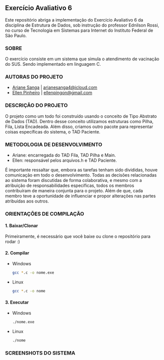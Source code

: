 ## Exercício Avaliativo 6
Este repositório abriga a implementação do Exercício Avaliativo 6 da disciplina de Estrutura de Dados, sob instrução do professor Ednilson Rossi, no curso de Tecnologia em Sistemas para Internet do Instituto Federal de São Paulo.

### SOBRE
O exercício consiste em um sistema que simula o atendimento de vacinação do SUS. Sendo implementado em linguagem C.

### AUTORAS DO PROJETO
*  [Ariane Sanga](https://github.com/ArianeSanga) | arianesanga4@icloud.com
*  [Ellen Pinheiro](https://github.com/ellengoncalves) | ellenpingon@gmail.com

### DESCRIÇÃO DO PROJETO
O projeto como um todo foi construído usando o conceito de Tipo Abstrato de Dados (TAD). Dentro desse conceito utilizamos estruturas como Pilha, Fila, Lista Encadeada. Além disso, criamos outro pacote para representar coisas específicas do sistema, o TAD Paciente.

### METODOLOGIA DE DESENVOLVIMENTO
* Ariane: encarregada  do TAD Fila, TAD Pilha e Main.
* Ellen: responsável pelos arquivos.h e TAD Paciente.
  
É importante ressaltar que, embora as tarefas tenham sido divididas, houve comunicação em todo o desenvolvimento. Todas as decisões relacionadas ao sistema foram discutidas de forma colaborativa, e mesmo com a atribuição de responsabilidades específicas, todos os membros contribuíram de maneira conjunta para o projeto. Além de que, cada membro teve a oportunidade de influenciar e propor alterações nas partes atribuídas aos outros.

### ORIENTAÇÕES DE COMPILAÇÃO
#### 1. Baixar/Clonar
Primeiramente, é necessário que você baixe ou clone o repositório para rodar :)
#### 2. Compilar

* Windows
  ```bash
  gcc *.c -o nome.exe
  ```
  
* Linux
  ```bash
  gcc *.c -o nome
  ```
  
#### 3. Executar

* Windows
  ```bash
  ./nome.exe
  ```
  
* Linux
  ```bash
  ./nome
  ```

### SCREENSHOTS DO SISTEMA

